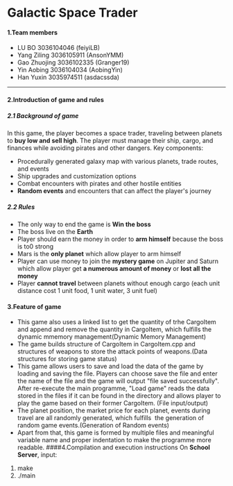 # Galactic Space Trader

#### 1.Team members
- LU BO 3036104046 (feiyiLB)
- Yang Ziling 3036105911 (AnsonYMM)
- Gao Zhuojing 3036102335 (Granger19)
- Yin Aobing 3036104034 (AobingYin)
- Han Yuxin 3035974511 (asdacssda)
-------------------------------------------------------
#### 2.Introduction of game and rules
##### 2.1 Background of game
In this game, the player becomes a space trader, traveling between planets to **buy low and sell high**. The player must manage their ship, cargo, and finances while avoiding pirates and other dangers. Key components:
- Procedurally generated galaxy map with various planets, trade routes, and events
- Ship upgrades and customization options
- Combat encounters with pirates and other hostile entities
- **Random events** and encounters that can affect the player's journey
##### 2.2 Rules
- The only way to end the game is **Win the boss**
- The boss live on the **Earth**
- Player should earn the money in order to **arm himself** because the boss is to0 strong
- Mars is the **only planet** which allow player to arm himself
- Player can use money to join the **mystery game** on Jupiter and Saturn which allow player get **a numerous amount of money** or **lost all the money**
- Player **cannot travel** between planets without enough cargo (each unit distance cost 1 unit food, 1 unit water, 3 unit fuel)
#### 3.Feature of game
- This game also uses a linked list to get the quantity of trhe CargoItem and append and remove the quantity in CargoItem, which fulfills the dynamic mmemory management(Dynamic Memory Management)
- The game builds structure of CargoItem in CargoItem.cpp and structures of weapons to store the attack points of weapons.(Data structures for storing game status)
- This game allows users to save and load the data of the game by loading and saving the file. Players can choose save the file and enter the name of the file and the game will output "file saved successfully". After re-execute the main programme, "Load game" reads the data stored in the files if it can be found in the directory and allows player to play the game based on their former CargoItem. (File input/output)
- The planet position, the market price for each planet, events during travel are all randomly generated, which fulfills  the generation of random game events.(Generation of Random events)
- Apart from that, this game is formed by multiple files and meaningful variable name and proper indentation to make the programme more readable.
####4.Compilation and execution instructions
On **School Server**, input:
1. make
2. ./main
